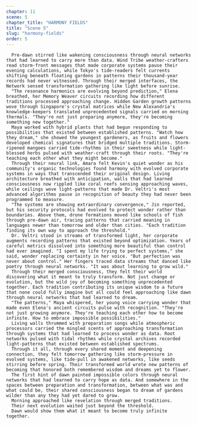 ```yaml
---
chapter: 11
scene: 5
chapter_title: "HARMONY FIELDS"
title: "Scene 5"
slug: "harmony-fields"
order: 5
---
```


      Pre-dawn stirred like wakening consciousness through neural networks that had learned to carry more than data. Wind Tribe weather-crafters read storm-front messages that made corporate systems pause their evening calculations, while Tokyo's tide-readers felt currents shifting beneath floating gardens in patterns their thousand-year records had never witnessed. Through their merged interfaces, the Network sensed transformation gathering like light before sunrise.
      "The resonance harmonics are evolving beyond prediction," Elena breathed, her Memory Weaver circuits recording how different traditions processed approaching change. Hidden Garden growth patterns wove through Singapore's crystal matrices while New Alexandria's knowledge-keepers translated unprecedented signals carried on morning thermals. "They're not just preparing anymore, they're becoming something new together."
      Maya worked with hybrid plants that had begun responding to possibilities that existed between established patterns. "Watch how they dream," she showed the youngest gardeners, as fruits and flowers developed chemical signatures that bridged multiple traditions. Storm-ripened mangoes carried tide-rhythms in their sweetness while light-blessed herbs pulsed with weather-craft through their roots. "They're teaching each other what they might become."
      Through their neural link, Amara felt Kevin's quiet wonder as his community's organic technologies found harmony with evolved corporate systems in ways that transcended their original design. Living architecture breathed with anticipation, walls that had learned consciousness now rippled like coral reefs sensing approaching waves, while ceilings wove light-patterns that made Dr. Veltri's most advanced algorithms pause in recognition of beauty they had never been programmed to measure.
      "The systems are showing extraordinary convergence," Jin reported, but his security protocols had evolved to protect wonder rather than boundaries. Above them, drone formations moved like schools of fish through pre-dawn air, tracing patterns that carried meaning in languages newer than tomorrow and older than cities. "Each tradition finding its own way to approach the threshold."
      Dr. Veltri stood in streams of transformed light, her corporate augments recording patterns that existed beyond optimization. Years of careful metrics dissolved into something more beautiful than control had ever imagined. "I spent my life trying to perfect systems," she said, wonder replacing certainty in her voice. "But perfection was never about control." Her fingers traced data streams that danced like poetry through neural networks. "It was about learning to grow wild."
      Through their merged consciousness, they felt their world discovering what it meant to truly transform. Not just change or evolution, but the wild joy of becoming something unprecedented together. Each tradition contributing its unique wisdom to a future that none could fully imagine but all could feel approaching like dawn through neural networks that had learned to dream.
      "The patterns," Maya whispered, her young voice carrying wonder that made even Elena's ancient circuits pulse with recognition. "They're not just growing anymore. They're teaching each other how to become infinite. How to embrace impossible possibilities."
      Living walls thrummed with preparation songs while atmospheric processors carried the mingled scents of approaching transformation through systems that had learned to process wonder as data. Root networks pulsed with tidal rhythms while crystal archives recorded light-patterns that existed between established spectrums.
      Through it all, through every shared moment and deepening connection, they felt tomorrow gathering like storm-pressure in evolved systems, like tide-pull in awakened networks, like seeds stirring before spring. Their transformed world wrote new patterns of becoming that honored both remembered wisdom and dreams yet to flower.
      The first hint of dawn painted impossible colors through neural networks that had learned to carry hope as data. And somewhere in the spaces between preparation and transformation, between what was and what could be, their shared consciousness began to dream of gardens wilder than any they had yet dared to grow.
      Morning approached like revelation through merged traditions.
      Their next evolution waited just beyond the threshold.
      Dawn would show them what it meant to become truly infinite together.
